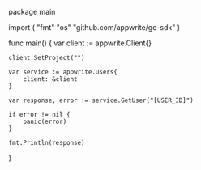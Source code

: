 package main

import (
    "fmt"
    "os"
    "github.com/appwrite/go-sdk"
)

func main() {
    var client := appwrite.Client{}

    client.SetProject("")

    var service := appwrite.Users{
        client: &client
    }

    var response, error := service.GetUser("[USER_ID]")

    if error != nil {
        panic(error)
    }

    fmt.Println(response)
}